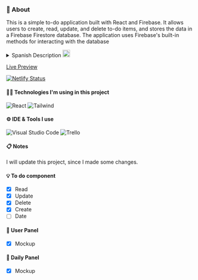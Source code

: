 ### 📌 About
This is a simple to-do application built with React and Firebase. It allows users to create, read, update, and delete to-do items, and stores the data in a Firebase Firestore database. The application uses Firebase's built-in methods for interacting with the database

<details>
<summary>Spanish Description <img src="https://ae01.alicdn.com/kf/Ub383ce3593fb488ebb97c3a2c4432fb7J.png" width="20"></summary>
<br>
Esta es una aplicación simple de tareas creada con React y Firebase. Permite a los usuarios crear, leer, actualizar y eliminar tareas, y almacena los datos en una base de datos Firebase Firestore. La aplicación utiliza los métodos incorporados de Firebase para interactuar con la base de datos
</details>

[Live Preview](https://to-do-app-ibi.netlify.app/) 

[![Netlify Status](https://api.netlify.com/api/v1/badges/9497d942-67bc-4e6d-99fb-8ef04fabfa09/deploy-status)](https://app.netlify.com/sites/to-do-app-ibi/deploys)

#### 👩‍💻 Technologies I'm using in this project
![React](https://img.shields.io/badge/React-20232A?style=for-the-badge&logo=react&logoColor=61DAFB)
![Tailwind](https://img.shields.io/badge/Tailwind_CSS-38B2AC?style=for-the-badge&logo=tailwind-css&logoColor=white)

#### ⚙ IDE & Tools I use
![Visual Studio Code](https://img.shields.io/static/v1?style=for-the-badge&message=Visual+Studio+Code&color=007ACC&logo=Visual+Studio+Code&logoColor=FFFFFF&label=)
![Trello](https://img.shields.io/static/v1?style=for-the-badge&message=Trello&color=0079BF&logo=Trello&logoColor=FFFFFF&label=)

#### 📋 Notes
I will update this project, since I made some changes.

#### 💡 To do component
- [x]  Read
- [x]  Update
- [x]  Delete
- [x]  Create
- [ ]  Date

#### 🍨 User Panel
- [x]  Mockup

#### 🌈 Daily Panel
- [x]  Mockup
